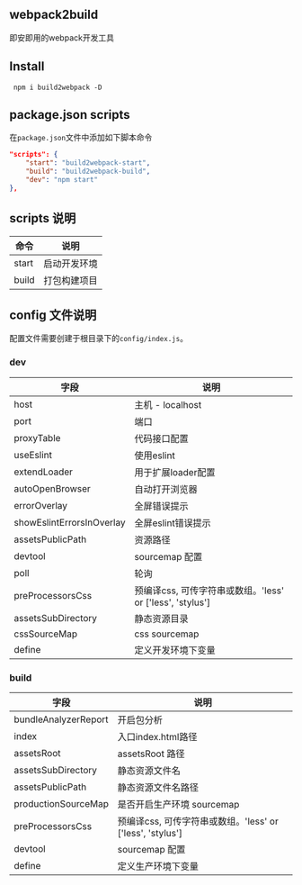 ## webpack2build
即安即用的webpack开发工具
## Install
     npm i build2webpack -D

## package.json scripts
在`package.json`文件中添加如下脚本命令
```json
"scripts": {
    "start": "build2webpack-start",
    "build": "build2webpack-build",
    "dev": "npm start"
},
```
## scripts 说明

| 命令  | 说明  |
| ------------ | ------------ |
|  start |启动开发环境|
|  build |打包构建项目|

## config 文件说明
配置文件需要创建于根目录下的`config/index.js`。

### dev

| 字段  | 说明  |
| ------------ | ------------ |
|  host |主机 - localhost|
|  port |端口|
|  proxyTable | 代码接口配置 |
|  useEslint | 使用eslint |
|  extendLoader | 用于扩展loader配置 |
|  autoOpenBrowser | 自动打开浏览器 |
|  errorOverlay | 全屏错误提示 |
|  showEslintErrorsInOverlay | 全屏eslint错误提示 |
|  assetsPublicPath | 资源路径 |
|  devtool | sourcemap 配置 |
|  poll | 轮询 |
|  preProcessorsCss | 预编译css, 可传字符串或数组。'less' or ['less', 'stylus'] |
|  assetsSubDirectory | 静态资源目录 |
|  cssSourceMap | css sourcemap |
|  define | 定义开发环境下变量 |

### build

| 字段  | 说明  |
| ------------ | ------------ |
|  bundleAnalyzerReport |开启包分析|
|  index |入口index.html路径|
|  assetsRoot | assetsRoot 路径 |
|  assetsSubDirectory | 静态资源文件名 |
|  assetsPublicPath | 静态资源文件名路径 |
|  productionSourceMap | 是否开启生产环境 sourcemap |
|  preProcessorsCss | 预编译css, 可传字符串或数组。'less' or ['less', 'stylus'] |
|  devtool | sourcemap 配置 |
|  define | 定义生产环境下变量 |
